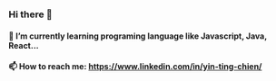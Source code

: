 ### Hi there 👋



#### 🔭 I’m currently learning programing language like Javascript, Java, React...
#### 📫 How to reach me: https://www.linkedin.com/in/yin-ting-chien/
###
###
<!--
**Carolynchien/Carolynchien** is a ✨ _special_ ✨ repository because its `README.md` (this file) appears on your GitHub profile.

Here are some ideas to get you started:

- 🔭 I’m currently working on ...
- 🌱 I’m currently learning ...
- 👯 I’m looking to collaborate on ...
- 🤔 I’m looking for help with ...
- 💬 Ask me about ...
- 📫 How to reach me: ...
- 😄 Pronouns: ...
- ⚡ Fun fact: ...
-->
